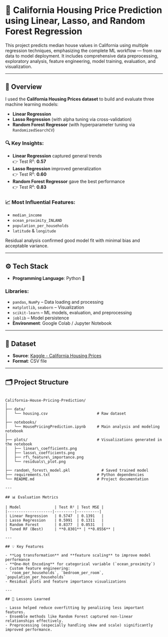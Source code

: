 # 🏡 California Housing Price Prediction using Linear, Lasso, and Random Forest Regression

This project predicts median house values in California using multiple regression techniques, emphasizing the complete ML workflow — from raw data to model deployment. It includes comprehensive data preprocessing, exploratory analysis, feature engineering, model training, evaluation, and visualization.

---

## 📌 Overview

I used the **California Housing Prices dataset** to build and evaluate three machine learning models:

- **Linear Regression**
- **Lasso Regression** (with alpha tuning via cross-validation)
- **Random Forest Regressor** (with hyperparameter tuning via `RandomizedSearchCV`)

### 🔍 Key Insights:

- **Linear Regression** captured general trends  
  👉 Test R²: **0.57**
- **Lasso Regression** improved generalization  
  👉 Test R²: **0.60**
- **Random Forest Regressor** gave the best performance  
  👉 Test R²: **0.83**

### 📈 Most Influential Features:

- `median_income`
- `ocean_proximity_INLAND`
- `population_per_households`
- `latitude` & `longitude`

Residual analysis confirmed good model fit with minimal bias and acceptable variance.

---

## ⚙️ Tech Stack

- **Programming Language**: Python 🐍

### Libraries:
- `pandas`, `NumPy` – Data loading and processing  
- `matplotlib`, `seaborn` – Visualization  
- `scikit-learn` – ML models, evaluation, and preprocessing  
- `joblib` – Model persistence  
- **Environment**: Google Colab / Jupyter Notebook

---

## 📂 Dataset

- **Source**: [Kaggle - California Housing Prices](https://www.kaggle.com/datasets/camnugent/california-housing-prices)
- **Format**: CSV file

---

## 🗂️ Project Structure

```

California-House-Pricing-Prediction/
│
├── data/
│   └── housing.csv                      # Raw dataset
│
├── notebooks/
│   └── HousePricingPrediction.ipynb     # Main analysis and modeling notebook
│
├── plots/                               # Visualizations generated in the notebook
│   ├── linear\_coefficients.png
│   ├── lasso\_coefficients.png
│   ├── rf\_feature\_importance.png
│   └── residuals\_plot.png
│
├── random\_forest\_model.pkl              # Saved trained model
├── requirements.txt                     # Python dependencies
└── README.md                            # Project documentation

---

## 📊 Evaluation Metrics

| Model               | Test R² | Test MSE |
|--------------------|---------|----------|
| Linear Regression   | 0.5747  | 0.1391   |
| Lasso Regression    | 0.5991  | 0.1311   |
| Random Forest       | 0.8377  | 0.0531   |
| Tuned RF (Best)     | **0.8301** | **0.0556** |

---

## 💡 Key Features

- **Log transformation** and **feature scaling** to improve model performance
- **One-Hot Encoding** for categorical variable (`ocean_proximity`)
- Custom feature engineering:  
  `room_per_households`, `bedroom_per_room`, `population_per_households`
- Residual plots and feature importance visualizations

---

## 🧠 Lessons Learned

- Lasso helped reduce overfitting by penalizing less important features.
- Ensemble methods like Random Forest captured non-linear relationships effectively.
- Preprocessing (especially handling skew and scale) significantly improved performance.
